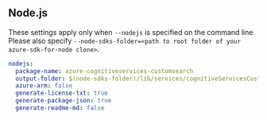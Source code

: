 ## Node.js

These settings apply only when `--nodejs` is specified on the command line.
Please also specify `--node-sdks-folder=<path to root folder of your azure-sdk-for-node clone>`.

``` yaml $(nodejs)
nodejs:
  package-name: azure-cognitiveservices-customsearch
  output-folder: $(node-sdks-folder)/lib/services/cognitiveServicesCustomSearch
  azure-arm: false
  generate-license-txt: true
  generate-package-json: true
  generate-readme-md: false
```
